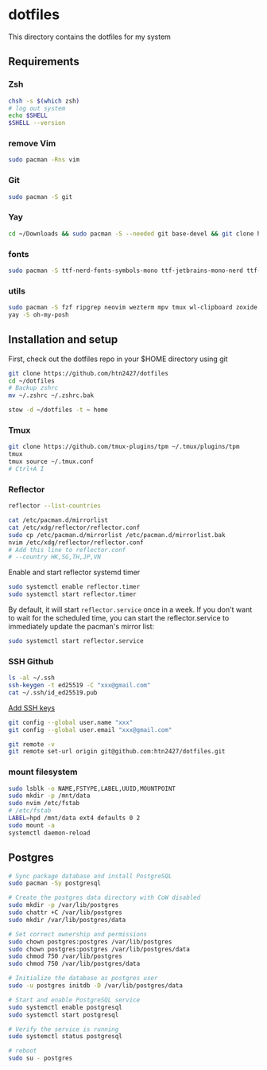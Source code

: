 # dotfiles

This directory contains the dotfiles for my system

## Requirements

### Zsh

```sh
chsh -s $(which zsh)
# log out system
echo $SHELL
$SHELL --version
```

### remove Vim

```sh
sudo pacman -Rns vim
```

### Git

```sh
sudo pacman -S git
```

### Yay

```sh
cd ~/Downloads && sudo pacman -S --needed git base-devel && git clone https://aur.archlinux.org/yay.git && cd yay && makepkg -si
```

### fonts

```sh
sudo pacman -S ttf-nerd-fonts-symbols-mono ttf-jetbrains-mono-nerd ttf-noto-nerd ttf-cascadia-mono-nerd ttf-firacode-nerd
```

### utils

```sh
sudo pacman -S fzf ripgrep neovim wezterm mpv tmux wl-clipboard zoxide stow lazygit chafa yazi ffmpegthumbnailer p7zip jq poppler fd imagemagick
yay -S oh-my-posh
```

## Installation and setup

First, check out the dotfiles repo in your $HOME directory using git

```sh
git clone https://github.com/htn2427/dotfiles
cd ~/dotfiles
# Backup zshrc
mv ~/.zshrc ~/.zshrc.bak

stow -d ~/dotfiles -t ~ home
```

### Tmux

```sh
git clone https://github.com/tmux-plugins/tpm ~/.tmux/plugins/tpm
tmux
tmux source ~/.tmux.conf
# Ctrl+A I
```

### Reflector

```sh
reflector --list-countries
```

```sh
cat /etc/pacman.d/mirrorlist
cat /etc/xdg/reflector/reflector.conf
sudo cp /etc/pacman.d/mirrorlist /etc/pacman.d/mirrorlist.bak
nvim /etc/xdg/reflector/reflector.conf
# Add this line to reflector.conf
# --country HK,SG,TH,JP,VN
```

Enable and start reflector systemd timer

```sh
sudo systemctl enable reflector.timer
sudo systemctl start reflector.timer
```

By default, it will start `reflector.service` once in a week. If you don't want to wait for the scheduled time, you can start the reflector.service to immediately update the pacman's mirror list:

```sh
sudo systemctl start reflector.service
```

### SSH Github

```sh
ls -al ~/.ssh
ssh-keygen -t ed25519 -C "xxx@gmail.com"
cat ~/.ssh/id_ed25519.pub
```

[Add SSH keys](https://github.com/settings/keys)

```sh
git config --global user.name "xxx"
git config --global user.email "xxx@gmail.com"
```

```sh
git remote -v
git remote set-url origin git@github.com:htn2427/dotfiles.git
```

### mount filesystem

```sh
sudo lsblk -o NAME,FSTYPE,LABEL,UUID,MOUNTPOINT
sudo mkdir -p /mnt/data
sudo nvim /etc/fstab
# /etc/fstab
LABEL=hpd /mnt/data ext4 defaults 0 2
sudo mount -a
systemctl daemon-reload
```

## Postgres

```sh
# Sync package database and install PostgreSQL
sudo pacman -Sy postgresql

# Create the postgres data directory with CoW disabled
sudo mkdir -p /var/lib/postgres
sudo chattr +C /var/lib/postgres
sudo mkdir /var/lib/postgres/data

# Set correct ownership and permissions
sudo chown postgres:postgres /var/lib/postgres
sudo chown postgres:postgres /var/lib/postgres/data
sudo chmod 750 /var/lib/postgres
sudo chmod 750 /var/lib/postgres/data

# Initialize the database as postgres user
sudo -u postgres initdb -D /var/lib/postgres/data

# Start and enable PostgreSQL service
sudo systemctl enable postgresql
sudo systemctl start postgresql

# Verify the service is running
sudo systemctl status postgresql

# reboot
sudo su - postgres
```
